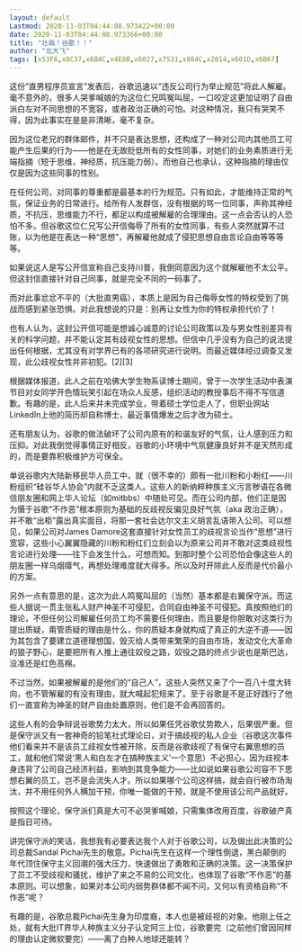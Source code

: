 ```yaml
---
layout: default
Lastmod: 2020-11-03T04:44:08.973422+00:00
date: 2020-11-03T04:44:08.973366+00:00
title: "壮哉！谷歌！！"
author: "北大飞"
tags: [x53F8,x8C37,x6B4C,x4E8B,x6027,x7531,x884C,x2014,x601D,x6B67]
---
```


这份“直男程序员宣言”发表后，谷歌迅速以“违反公司行为举止规范”将此人解雇。毫不意外的，很多人哭爹喊娘的为这位仁兄鸣冤叫屈，一口咬定这更加证明了自由派白左对不同思想的不宽容，或者政治正确的可怕。对这种情况，我只有哭笑不得，因为此事实在是是非清晰，毫不复杂。

因为这位老兄的群体邮件，并不只是表达思想，还构成了一种对公司内其他员工可能产生后果的行为——他是在无故贬低所有的女性同事，对她们的业务素质进行无端指摘（短于思维，神经质，抗压能力弱）。而他自己也承认，这种指摘的理由仅仅是因为这些同事的性别。

在任何公司，对同事的尊重都是最基本的行为规范。只有如此，才能维持正常的气氛，保证业务的日常进行。给所有人发群信，没有根据的骂一位同事，声称其神经质，不抗压，思维能力不行，都足以构成被解雇的合理理由。这一点会否认的人恐怕不多。但谷歌这位仁兄写公开信侮辱了所有的女性同事，有些人突然就算不过账，以为他是在表达一种“思想”，再解雇他就成了侵犯思想自由言论自由等等等等。

如果说这人是写公开信宣称自己支持川普，我倒同意因为这个就解雇他不太公平。但这封信直接针对自己同事，就是完全不同的一码事了。

而对此事忿忿不平的（大批直男癌），本质上是因为自己侮辱女性的特权受到了挑战而感到紧张恐惧。对此我想说的只是：别再让女性为你的特权承担代价了！

也有人认为，这封公开信可能是想诚心诚意的讨论公司政策以及与男女性别差异有关的科学问题，并不能认定其有歧视女性的思想。但信中几乎没有为自己的说法提出任何根据，尤其没有对学界已有的各项研究进行说明。而最近媒体经过调查又发现，此公歧视女性并非初犯。\[2\]\[3\]

根据媒体报道，此人之前在哈佛大学生物系读博士期间，曾于一次学生活动中表演节目对女同学开色情玩笑引起在场众人反感，组织活动的教授事后不得不写信道歉。有趣的是，此人后来并未完成学业，带着硕士学位走人了，但职业网站LinkedIn上他的简历却自称博士，最近事情爆发之后才改为硕士。

还有朋友认为，谷歌的做法破坏了公司内原有的和谐友好的气氛，让人感到压力和压抑。对此我倒觉得事情正好相反，谷歌的小环境中气氛健康良好并不是天然形成的，而是要靠积极维护方可保全。

单说谷歌内大陆新移民华人员工中，就（很不幸的）颇有一批川粉和小粉红——川粉组织“硅谷华人协会”内就不乏这类人。这些人的新纳粹种族主义污言秽语在各微信朋友圈和网上华人论坛（如mitbbs）中随处可见。而在公司内部，他们正是因为慑于谷歌“不作恶”根本原则为基础的反歧视反偏见良好气氛（aka 政治正确），并不敢“出柜”露出真实面目，将那一套社会达尔文主义胡言乱语带入公司。可以想见，如果公司对James Damore这套直接针对女性员工的歧视言论当作“思想”进行宽容，这些小心翼翼隐藏的川粉和粉红们立刻会以为原来公司并不敢对这类歧视性言论进行处理——往下会发生什么，可想而知。到那时整个公司恐怕会像这些人的朋友圈一样乌烟瘴气，再想处理难度就大得多。所以及时开除此人反而是代价最小的方案。

另外一点有意思的是，这次为此人鸣冤叫屈的（当然）基本都是右翼保守派。而这些人据说一贯主张私人财产神圣不可侵犯，合同自由神圣不可侵犯。真按照他们的理论，不但任何公司解雇任何员工均不需要任何理由，而且要是你胆敢对这类行为提出质疑，甭管质疑的理由是什么，你的质疑本身就构成了真正的大逆不道——因为其包含了要建立道德理想国，毁灭给人类带来繁荣的自由市场，发动文化大革命的狼子野心，是要把所有人推上通往奴役之路，奴役之路的终点少说也是斯巴达，没准还是红色高棉。

不过当然，如果被解雇的是他们的“自己人”，这些人突然又来了个一百八十度大转向，也不管解雇的有没有理由，就大喊起犯规来了。至于谷歌是不是正好践行了他们一直宣称为神圣的财产自由处置原则，他们是不会再回答的。

这些人有的会争辩说谷歌势力太大，所以如果任凭谷歌仗势欺人，后果很严重。但是保守派又有一套神奇的铅笔社式理论曰，对于搞歧视的私人企业（谷歌这次事件他们看来并不是该员工歧视女性被开除，反而是谷歌歧视了有保守右翼思想的员工，就和他们常说‘黑人和白左才在搞种族主义’一个意思）不必担心，因为歧视本身违背了公司自己经济利益，影响到其竞争能力——比如说如果谷歌公司容不下思想右翼的员工，岂不是会流失人才。所以如果哪个公司这样搞，就会自行被市场淘汰，并不用任何外人横加干预，你唯一能做的干预，就是不使用该公司产品就好。

按照这个理论，保守派们真是大可不必哭爹喊娘，只需集体改用百度，谷歌破产真是指日可待。

讲完保守派的笑话，我想我有必要表达我个人对于谷歌公司，以及做出此决策的公司总裁Sandal Pichai先生的敬意。Pichai先生在这样一个理性倒退，黑白颠倒的年代顶住保守主义回潮的强大压力，快速做出了勇敢和正确的决策。这一决策保护了员工不受歧视和骚扰，维护了来之不易的公司文化，也体现了谷歌“不作恶”的基本原则。可以想象，如果对本公司内弱势群体都不闻不问，又何以有资格自称“不作恶”呢？

有趣的是，谷歌总裁Pichai先生身为印度裔，本人也是被歧视的对象。他刚上任之处，就有大批IT界华人种族主义分子认定阿三上位，谷歌要完（之前他们曾因同样的理由认定微软要完）——离了白种人地球还能转？

